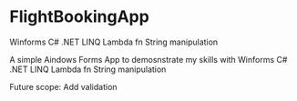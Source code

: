 # FlightBookingApp
Winforms C# .NET LINQ Lambda fn String manipulation

A simple Aindows Forms App to demosnstrate my skills with Winforms C# .NET LINQ Lambda fn String manipulation

Future scope: Add validation
